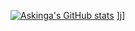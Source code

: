 [![Askinga's GitHub stats](https://github-readme-stats.vercel.app/api?username=Askinga)](https://github.com/Askinga/github-readme-stats)
][j](https://askinga.github.io/The-MJ-Tree)]
